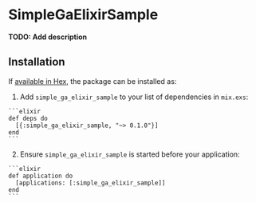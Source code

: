 # SimpleGaElixirSample

**TODO: Add description**

## Installation

If [available in Hex](https://hex.pm/docs/publish), the package can be installed as:

  1. Add `simple_ga_elixir_sample` to your list of dependencies in `mix.exs`:

    ```elixir
    def deps do
      [{:simple_ga_elixir_sample, "~> 0.1.0"}]
    end
    ```

  2. Ensure `simple_ga_elixir_sample` is started before your application:

    ```elixir
    def application do
      [applications: [:simple_ga_elixir_sample]]
    end
    ```

